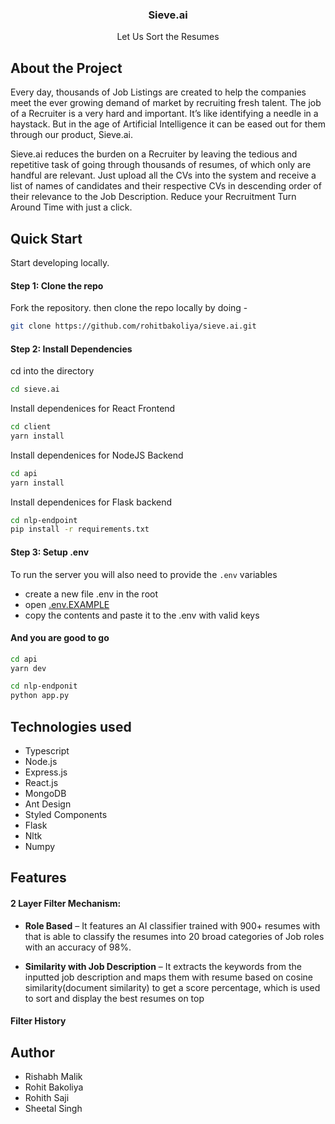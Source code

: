 <p align="center">
  <h3 align="center">Sieve.ai</h3>
  <p align="center">
  Let Us Sort the Resumes
  </p>
</p>

## About the Project

Every day, thousands of Job Listings are created to help the companies meet the ever growing demand of market by recruiting fresh talent. The job of a Recruiter is a very hard and important. It’s like identifying a needle in a haystack. But in the age of Artificial Intelligence it can be eased out for them through our product, Sieve.ai.

Sieve.ai reduces the burden on a Recruiter by leaving the tedious and repetitive task of going through thousands of resumes, of which only are handful are relevant. Just upload all the CVs into the system and receive a list of names of candidates and their respective CVs in descending order of their relevance to the Job Description. Reduce your Recruitment Turn Around Time with just a click.

## Quick Start

Start developing locally.

#### Step 1: Clone the repo

Fork the repository. then clone the repo locally by doing -

```sh
git clone https://github.com/rohitbakoliya/sieve.ai.git
```

#### Step 2: Install Dependencies

cd into the directory

```sh
cd sieve.ai
```

Install dependenices for React Frontend

```sh
cd client
yarn install
```

Install dependenices for NodeJS Backend

```sh
cd api
yarn install
```

Install dependenices for Flask backend

```sh
cd nlp-endpoint
pip install -r requirements.txt
```

#### Step 3: Setup .env

To run the server you will also need to provide the `.env` variables

- create a new file .env in the root
- open [.env.EXAMPLE](./.env.EXAMPLE)
- copy the contents and paste it to the .env with valid keys

#### And you are good to go

```sh
cd api
yarn dev
```

```sh
cd nlp-endponit
python app.py
```

## Technologies used

- Typescript
- Node.js
- Express.js
- React.js
- MongoDB
- Ant Design
- Styled Components
- Flask
- Nltk
- Numpy

## Features

#### 2 Layer Filter Mechanism:

- **Role Based** – It features an AI classifier trained with 900+ resumes with that is able to classify the resumes into 20 broad categories of Job roles with an accuracy of 98%.

- **Similarity with Job Description** – It extracts the keywords from the inputted job description and maps them with resume based on cosine similarity(document similarity) to get a score percentage, which is used to sort and display the best resumes on top

#### Filter History

## Author

- Rishabh Malik
- Rohit Bakoliya
- Rohith Saji
- Sheetal Singh

